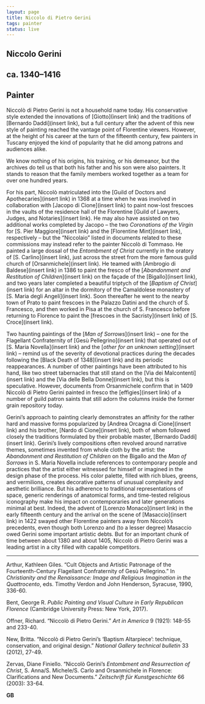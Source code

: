 ```yaml
---
layout: page
title: Niccolo di Pietro Gerini
tags: painter
status: live
---
```


## Niccolo Gerini
## ca. 1340–1416
## Painter

<!-- more -->

Niccolò di Pietro Gerini is not a household name today. His conservative style extended the innovations of [Giotto](insert link) and the traditions of [Bernardo Daddi](insert link), but a full century after the advent of this new style of painting reached the vantage point of Florentine viewers. However, at the height of his career at the turn of the fifteenth century, few painters in Tuscany enjoyed the kind of popularity that he did among patrons and audiences alike.

We know nothing of his origins, his training, or his demeanor, but the archives do tell us that both his father and his son were also painters. It stands to reason that the family members worked together as a team for over one hundred years.

For his part, Niccolò matriculated into the [Guild of Doctors and Apothecaries](insert link) in 1368 at a time when he was involved in collaboration with [Jacopo di Cione](insert link) to paint now-lost frescoes in the vaults of the residence hall of the Florentine [Guild of Lawyers, Judges, and Notaries](insert link). He may also have assisted on two additional works completed by Jacopo – the two *Coronations of the Virgin* for [S. Pier Maggiore](insert link) and the [Florentine Mint](insert link), respectively – but the “Niccolaio” listed in documents related to these commissions may instead refer to the painter Niccolò di Tommaso. He painted a large dossal of the *Entombment of Christ* currently in the oratory of [S. Carlino](insert link), just across the street from the more famous guild church of [Orsanmichele](insert link). He teamed with [Ambrogio di Baldese](insert link) in 1386 to paint the fresco of the [*Abandonment and Restitution of Children*](insert link) on the façade of the [Bigallo](insert link), and two years later completed a beautiful triptych of the [*Baptism of Christ*](insert link) for an altar in the dormitory of the Camaldolese monastery of [S. Maria degli Angeli](insert link). Soon thereafter he went to the nearby town of Prato to paint frescoes in the Palazzo Datini and the church of S. Francesco, and then worked in Pisa at the church of S. Francesco before returning to Florence to paint the [frescoes in the Sacristy](insert link) of [S. Croce](insert link).

Two haunting paintings of the [*Man of Sorrows*](insert link) – one for the Flagellant Confraternity of [Gesù Pellegrino](insert link) that operated out of [S. Maria Novella](insert link) and the [*other for an unknown setting*](insert link) – remind us of the severity of devotional practices during the decades following the [Black Death of 1348](insert link) and its periodic reappearances. A number of other paintings have been attributed to his hand, like two street tabernacles that still stand on the [Via dei Malcontenti](insert link) and the [Via delle Bella Donne](insert link), but this is speculative. However, documents from Orsanmichele confirm that in 1409 Niccolò di Pietro Gerini painted in fresco the [effigies](insert link) of a number of guild patron saints that still adorn the columns inside the former grain repository today.

Gerini’s approach to painting clearly demonstrates an affinity for the rather hard and massive forms popularized by [Andrea Orcagna di Cione](insert link) and his brother, [Nardo di Cione](insert link), both of whom followed closely the traditions formulated by their probable master, [Bernardo Daddi](insert link). Gerini’s lively compositions often revolved around narrative themes, sometimes invented from whole cloth by the artist: the *Abandonment and Restitution of Children* on the Bigallo and the *Man of Sorrows* in S. Maria Novella include references to contemporary people and practices that the artist either witnessed for himself or imagined in the design phase of the process. His color palette, filled with rich blues, greens, and vermilions, creates decorative patterns of unusual complexity and aesthetic brilliance. But his adherence to traditional representations of space, generic renderings of anatomical forms, and time-tested religious iconography make his impact on contemporaries and later generations minimal at best. Indeed, the advent of [Lorenzo Monaco](insert link) in the early fifteenth century and the arrival on the scene of [Masaccio](insert link) in 1422 swayed other Florentine painters away from Niccolò’s precedents, even though both Lorenzo and (to a lesser degree) Masaccio owed Gerini some important artistic debts. But for an important chunk of time between about 1380 and about 1405, Niccolò di Pietro Gerini was a leading artist in a city filled with capable competitors.

---

Arthur, Kathleen Giles. “Cult Objects and Artistic Patronage of the Fourteenth-Century Flagellant Confraternity of Gesù Pellegrino.” In *Christianity and the Renaissance: Image and Religious Imagination in the Quattrocento*, eds. Timothy Verdon and John Henderson, Syracuse, 1990, 336-60.

Bent, George R. *Public Painting and Visual Culture in Early Republican Florence* (Cambridge University Press: New York, 2017).

Offner, Richard. “Niccolò di Pietro Gerini.” *Art in America* 9 (1921): 148-55 and 233-40.

New, Britta. “Niccolò di Pietro Gerini’s ‘Baptism Altarpiece’: technique, conservation, and original design.” *National Gallery technical bulletin* 33 (2012), 27-49.

Zervas, Diane Finiello. “Niccolò Gerini’s *Entombment and Resurrection of Christ*, S. Anna/S. Michele/S. Carlo and Orsanmichele in Florence: Clarifications and New Documents.” *Zeitschrift für Kunstgeschichte* 66 (2003): 33-64.

__GB__
